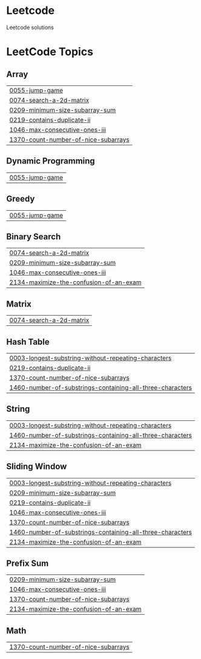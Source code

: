 # Leetcode
Leetcode solutions

<!---LeetCode Topics Start-->
# LeetCode Topics
## Array
|  |
| ------- |
| [0055-jump-game](https://github.com/AVI10V/Leetcode/tree/master/0055-jump-game) |
| [0074-search-a-2d-matrix](https://github.com/AVI10V/Leetcode/tree/master/0074-search-a-2d-matrix) |
| [0209-minimum-size-subarray-sum](https://github.com/AVI10V/Leetcode/tree/master/0209-minimum-size-subarray-sum) |
| [0219-contains-duplicate-ii](https://github.com/AVI10V/Leetcode/tree/master/0219-contains-duplicate-ii) |
| [1046-max-consecutive-ones-iii](https://github.com/AVI10V/Leetcode/tree/master/1046-max-consecutive-ones-iii) |
| [1370-count-number-of-nice-subarrays](https://github.com/AVI10V/Leetcode/tree/master/1370-count-number-of-nice-subarrays) |
## Dynamic Programming
|  |
| ------- |
| [0055-jump-game](https://github.com/AVI10V/Leetcode/tree/master/0055-jump-game) |
## Greedy
|  |
| ------- |
| [0055-jump-game](https://github.com/AVI10V/Leetcode/tree/master/0055-jump-game) |
## Binary Search
|  |
| ------- |
| [0074-search-a-2d-matrix](https://github.com/AVI10V/Leetcode/tree/master/0074-search-a-2d-matrix) |
| [0209-minimum-size-subarray-sum](https://github.com/AVI10V/Leetcode/tree/master/0209-minimum-size-subarray-sum) |
| [1046-max-consecutive-ones-iii](https://github.com/AVI10V/Leetcode/tree/master/1046-max-consecutive-ones-iii) |
| [2134-maximize-the-confusion-of-an-exam](https://github.com/AVI10V/Leetcode/tree/master/2134-maximize-the-confusion-of-an-exam) |
## Matrix
|  |
| ------- |
| [0074-search-a-2d-matrix](https://github.com/AVI10V/Leetcode/tree/master/0074-search-a-2d-matrix) |
## Hash Table
|  |
| ------- |
| [0003-longest-substring-without-repeating-characters](https://github.com/AVI10V/Leetcode/tree/master/0003-longest-substring-without-repeating-characters) |
| [0219-contains-duplicate-ii](https://github.com/AVI10V/Leetcode/tree/master/0219-contains-duplicate-ii) |
| [1370-count-number-of-nice-subarrays](https://github.com/AVI10V/Leetcode/tree/master/1370-count-number-of-nice-subarrays) |
| [1460-number-of-substrings-containing-all-three-characters](https://github.com/AVI10V/Leetcode/tree/master/1460-number-of-substrings-containing-all-three-characters) |
## String
|  |
| ------- |
| [0003-longest-substring-without-repeating-characters](https://github.com/AVI10V/Leetcode/tree/master/0003-longest-substring-without-repeating-characters) |
| [1460-number-of-substrings-containing-all-three-characters](https://github.com/AVI10V/Leetcode/tree/master/1460-number-of-substrings-containing-all-three-characters) |
| [2134-maximize-the-confusion-of-an-exam](https://github.com/AVI10V/Leetcode/tree/master/2134-maximize-the-confusion-of-an-exam) |
## Sliding Window
|  |
| ------- |
| [0003-longest-substring-without-repeating-characters](https://github.com/AVI10V/Leetcode/tree/master/0003-longest-substring-without-repeating-characters) |
| [0209-minimum-size-subarray-sum](https://github.com/AVI10V/Leetcode/tree/master/0209-minimum-size-subarray-sum) |
| [0219-contains-duplicate-ii](https://github.com/AVI10V/Leetcode/tree/master/0219-contains-duplicate-ii) |
| [1046-max-consecutive-ones-iii](https://github.com/AVI10V/Leetcode/tree/master/1046-max-consecutive-ones-iii) |
| [1370-count-number-of-nice-subarrays](https://github.com/AVI10V/Leetcode/tree/master/1370-count-number-of-nice-subarrays) |
| [1460-number-of-substrings-containing-all-three-characters](https://github.com/AVI10V/Leetcode/tree/master/1460-number-of-substrings-containing-all-three-characters) |
| [2134-maximize-the-confusion-of-an-exam](https://github.com/AVI10V/Leetcode/tree/master/2134-maximize-the-confusion-of-an-exam) |
## Prefix Sum
|  |
| ------- |
| [0209-minimum-size-subarray-sum](https://github.com/AVI10V/Leetcode/tree/master/0209-minimum-size-subarray-sum) |
| [1046-max-consecutive-ones-iii](https://github.com/AVI10V/Leetcode/tree/master/1046-max-consecutive-ones-iii) |
| [1370-count-number-of-nice-subarrays](https://github.com/AVI10V/Leetcode/tree/master/1370-count-number-of-nice-subarrays) |
| [2134-maximize-the-confusion-of-an-exam](https://github.com/AVI10V/Leetcode/tree/master/2134-maximize-the-confusion-of-an-exam) |
## Math
|  |
| ------- |
| [1370-count-number-of-nice-subarrays](https://github.com/AVI10V/Leetcode/tree/master/1370-count-number-of-nice-subarrays) |
<!---LeetCode Topics End-->